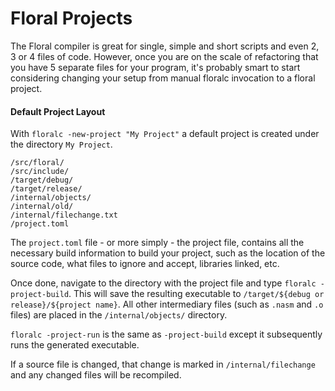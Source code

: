 # Floral Projects

The Floral compiler is great for single, simple and short scripts and even 2, 3 or 4 files of code. However, once you are on the scale of refactoring that you have 5 separate files for your program, it's probably smart to start considering changing your setup from manual floralc invocation to a floral project.

#### Default Project Layout

With `floralc -new-project "My Project"` a default project is created under the directory `My Project`.

```
/src/floral/
/src/include/
/target/debug/
/target/release/
/internal/objects/
/internal/old/
/internal/filechange.txt
/project.toml
```

The `project.toml` file - or more simply - the project file, contains all the necessary build information to build your project, such as the location of the source code, what files to ignore and accept, libraries linked, etc.

Once done, navigate to the directory with the project file and type `floralc -project-build`. This will save the resulting executable to `/target/${debug or release}/${project name}`. All other intermediary files (such as `.nasm` and `.o` files) are placed in the `/internal/objects/` directory.

`floralc -project-run` is the same as `-project-build` except it subsequently runs the generated executable.

If a source file is changed, that change is marked in `/internal/filechange` and any changed files will be recompiled. 